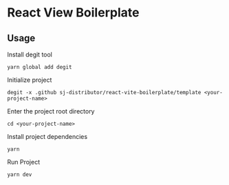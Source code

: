 # React View Boilerplate

## Usage

Install degit tool

```
yarn global add degit
```

Initialize project

```
degit -x .github sj-distributor/react-vite-boilerplate/template <your-project-name>
```

Enter the project root directory

```
cd <your-project-name>
```

Install project dependencies

```
yarn
```

Run Project

```
yarn dev
```